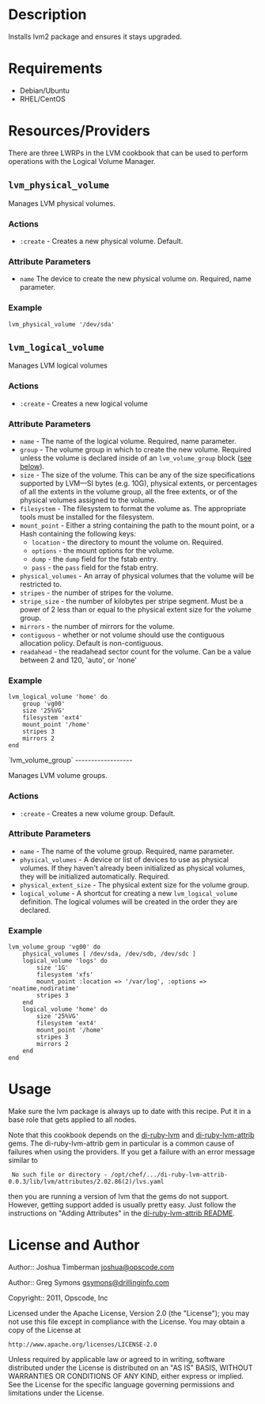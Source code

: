 Description
===========

Installs lvm2 package and ensures it stays upgraded.

Requirements
============

* Debian/Ubuntu
* RHEL/CentOS

Resources/Providers
===================

There are three LWRPs in the LVM cookbook that can be used to perform operations
with the Logical Volume Manager.

`lvm_physical_volume`
---------------------

Manages LVM physical volumes.

### Actions

- `:create` - Creates a new physical volume. Default.

### Attribute Parameters

- `name`
  The device to create the new physical volume on. Required, name parameter.

### Example

    lvm_physical_volume '/dev/sda'

`lvm_logical_volume`
--------------------

Manages LVM logical volumes

### Actions

- `:create` - Creates a new logical volume

### Attribute Parameters

- `name` - The name of the logical volume. Required, name parameter.
- `group` - The volume group in which to create the new volume. Required unless
  the volume is declared inside of an `lvm_volume_group` block (<a
  href='#volume_group'>see below</a>).
- `size` - The size of the volume. This can be any of the size specifications
  supported by LVM&mdash;SI bytes (e.g. 10G), physical extents, or percentages
  of all the extents in the volume group, all the free extents, or of the
  physical volumes assigned to the volume.
- `filesystem` - The filesystem to format the volume as. The appropriate tools
  must be installed for the filesystem.
- `mount_point` - Either a string containing the path to the mount point, or a
  Hash containing the following keys:
  - `location` - the directory to mount the volume on. Required.
  - `options` - the mount options for the volume.
  - `dump` - the `dump` field for the fstab entry.
  - `pass` - the `pass` field for the fstab entry.
- `physical_volumes` - An array of physical volumes that the volume will be
  restricted to.
- `stripes` - the number of stripes for the volume.
- `stripe_size` - the number of kilobytes per stripe segment. Must be a power of
  2 less than or equal to the physical extent size for the volume group.
- `mirrors` - the number of mirrors for the volume.
- `contiguous` - whether or not volume should use the contiguous allocation
  policy. Default is non-contiguous.
- `readahead` - the readahead sector count for the volume. Can be a value
  between 2 and 120, 'auto', or 'none'

### Example

    lvm_logical_volume 'home' do
        group 'vg00'
        size '25%VG'
        filesystem 'ext4'
        mount_point '/home'
        stripes 3
        mirrors 2
    end

<a name='volume_group' />
`lvm_volume_group`
------------------

Manages LVM volume groups.

### Actions

- `:create` - Creates a new volume group. Default.

### Attribute Parameters

- `name` - The name of the volume group. Required, name parameter.
- `physical_volumes` - A device or list of devices to use as physical volumes. If they
  haven't already been initialized as physical volumes, they will be
  initialized automatically. Required.
- `physical_extent_size` - The physical extent size for the volume group.
- `logical_volume` - A shortcut for creating a new `lvm_logical_volume`
  definition. The logical volumes will be created in the order they are
  declared.

### Example

    lvm_volume_group 'vg00' do
        physical_volumes [ /dev/sda, /dev/sdb, /dev/sdc ]
        logical_volume 'logs' do
            size '1G'
            filesystem 'xfs'
            mount_point :location => '/var/log', :options => 'noatime,nodiratime'
            stripes 3
        end
        logical_volume 'home' do
            size '25%VG'
            filesystem 'ext4'
            mount_point '/home'
            stripes 3
            mirrors 2
        end
    end

Usage
=====

Make sure the lvm package is always up to date with this recipe. Put
it in a base role that gets applied to all nodes.

Note that this cookbook depends on the
[di-ruby-lvm](https://github.com/DrillingInfo/di-ruby-lvm) and
[di-ruby-lvm-attrib](https://github.com/DrillingInfo/di-ruby-lvm-attrib) gems.
The di-ruby-lvm-attrib gem in particular is a common cause of failures when
using the providers. If you get a failure with an error message similar to 

``` No such file or directory - /opt/chef/.../di-ruby-lvm-attrib-0.0.3/lib/lvm/attributes/2.02.86(2)/lvs.yaml```

then you are running a version of lvm that the gems do not support. However,
getting support added is usually pretty easy. Just follow the instructions on
"Adding Attributes" in the [di-ruby-lvm-attrib README](https://github.com/DrillingInfo/di-ruby-lvm-attrib).

License and Author
==================

Author:: Joshua Timberman <joshua@opscode.com>

Author:: Greg Symons <gsymons@drillinginfo.com>

Copyright:: 2011, Opscode, Inc

Licensed under the Apache License, Version 2.0 (the "License");
you may not use this file except in compliance with the License.
You may obtain a copy of the License at

    http://www.apache.org/licenses/LICENSE-2.0

Unless required by applicable law or agreed to in writing, software
distributed under the License is distributed on an "AS IS" BASIS,
WITHOUT WARRANTIES OR CONDITIONS OF ANY KIND, either express or implied.
See the License for the specific language governing permissions and
limitations under the License.
